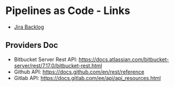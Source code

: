# Pipelines as Code - Links

* [Jira Backlog](https://issues.redhat.com/browse/SRVKP-2144?jql=component%20%3D%20%22Pipeline%20as%20Code%22%20%20AND%20status%20!%3D%20Done)

## Providers Doc

* Bitbucket Server Rest API: https://docs.atlassian.com/bitbucket-server/rest/7.17.0/bitbucket-rest.html
* Github API: https://docs.github.com/en/rest/reference
* Gitlab API: https://docs.gitlab.com/ee/api/api_resources.html
